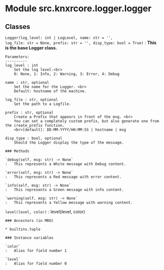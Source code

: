 Module src.knxrcore.logger.logger
=================================

Classes
-------

`Logger(log_level: int | LogLevel, name: str = '', log_file: str = None, prefix: str = '', disp_type: bool = True)`
:   **This is the base Logger class.**
    
    Parameters:
    ----------
    log_level : int
        Set the log level.<br>
        0: None, 1: Info, 2: Warning, 3: Error, 4: Debug
    
    name : str, optional
        Set the name for the Logger. <br>
        Default: hostname of the machine.
    
    log_file : str, optional
        Set the path to a Logfile.
    
    prefix : str, optional
        Create a Prefix that appears in front of the msg. <br>
        You can set a completely custom prefix, but also generate one from the create_prefix function.
        <br>[default]: DD-MM-YYYY/HH:MM:SS | hostname | msg
    
    disp_type : bool, optional
        Should the Logger display the type of the message.

    ### Methods

    `debug(self, msg: str) ‑> None`
    :   This represents a White message with Debug content.

    `error(self, msg: str) ‑> None`
    :   This represents a Red message with error content.

    `info(self, msg: str) ‑> None`
    :   This represents a Green message with info content.

    `warning(self, msg: str) ‑> None`
    :   This represents a Yellow message with warning content.

`level(level, color)`
:   level(level, color)

    ### Ancestors (in MRO)

    * builtins.tuple

    ### Instance variables

    `color`
    :   Alias for field number 1

    `level`
    :   Alias for field number 0